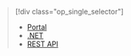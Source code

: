 > [!div class="op_single_selector"]
> * [Portal](../articles/media-services/media-services-portal-check-job-progress.md)
> * [.NET](../articles/media-services/media-services-check-job-progress.md)
> * [REST API](../articles/media-services/media-services-rest-check-job-progress.md)
> 
> 

<!---HONumber=Oct15_HO3-->